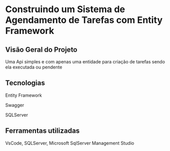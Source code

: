 <h1>Construindo um Sistema de Agendamento de Tarefas com Entity Framework</h1>
<h2>Visão Geral do Projeto</h2>
<p>Uma Api simples e com apenas uma entidade para criação de tarefas sendo ela executada ou pendente</p>
<h2>Tecnologias</h2>
<p>Entity Framework</p>
<p>Swagger</p>
<p>SQLServer</p>
<h2>Ferramentas utilizadas</h2>
<p>VsCode, SQLServer, Microsoft SqlServer Management Studio</p>
<p></p>
